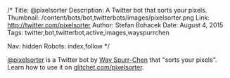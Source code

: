 /*
Title: @pixelsorter
Description: A Twitter bot that sorts your pixels.
Thumbnail: /content/bots/bot,twitterbots/images/pixelsorter.png
Link: http://twitter.com/pixelsorter
Author: Stefan Bohacek
Date: August 4, 2015
Tags: twitter,bot,twitterbot,active,images,wayspurrchen

Nav: hidden
Robots: index,follow
*/

[@pixelsorter](https://twitter.com/pixelsorter) is a Twitter bot by [Way Spurr-Chen](https://twitter.com/wayspurrchen) that "sorts your pixels". Learn how to use it on [glitchet.com/pixelsorter](http://www.glitchet.com/pixelsorter).